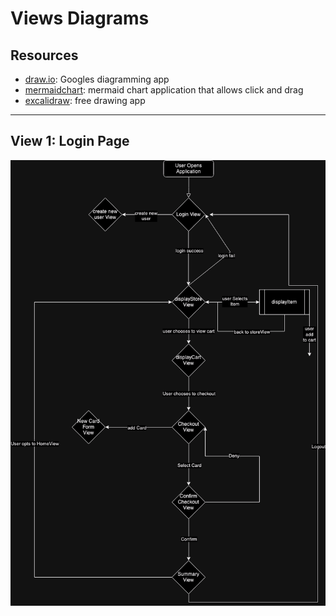 # Views Diagrams
## Resources
- [draw.io](https://www.draw.io): Googles diagramming app
- [mermaidchart](https://www.mermaidchart.com/landing?utm_source=google_ads&utm_medium=primary_search&utm_campaign=markdownfocus-US&gad_source=1&gclid=Cj0KCQiAgJa6BhCOARIsAMiL7V_qx7LTRMCpA4KrpHJeeZg82YthBNYfP-ypsQgVA6MVsWzpbXP6NNEaAsKAEALw_wcB): mermaid chart application that allows click and drag
- [excalidraw](https://www.excalidraw.com/): free drawing app

---
## View 1: Login Page
![img goes here](/docs/img/example-UI-Diagram.png)